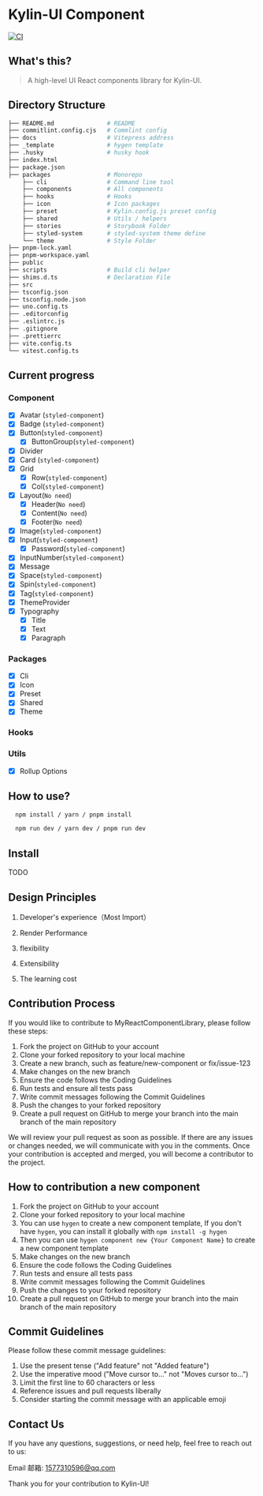 # Kylin-UI Component

[![CI](https://github.com/kongmingLatern/kylin-ui/actions/workflows/main.yml/badge.svg)](https://github.com/kongmingLatern/kylin-ui/actions/workflows/main.yml)

## What's this?

> A high-level UI React components library for Kylin-UI.

## Directory Structure

```bash
├── README.md               # README
├── commitlint.config.cjs   # Commlint config
├── docs                    # Vitepress address
├── _template               # hygen template
├── .husky                  # husky hook
├── index.html
├── package.json
├── packages                # Monorepo
    ├── cli                 # Command line tool
    ├── components          # All components
    ├── hooks               # Hooks
    ├── icon                # Icon packages
    ├── preset              # Kylin.config.js preset config
    ├── shared              # Utils / helpers
    ├── stories             # Storybook Folder
    ├── styled-system       # styled-system theme define
    └── theme               # Style Folder
├── pnpm-lock.yaml
├── pnpm-workspace.yaml
├── public
├── scripts                 # Build cli helper
├── shims.d.ts              # Declaration File
├── src
├── tsconfig.json
├── tsconfig.node.json
├── uno.config.ts
├── .editorconfig
├── .eslintrc.js
├── .gitignore
├── .prettierrc
├── vite.config.ts
└── vitest.config.ts
```

## Current progress

### Component

- [x] Avatar (`styled-component`)
- [x] Badge (`styled-component`)
- [x] Button(`styled-component`)
  - [x] ButtonGroup(`styled-component`)
- [x] Divider
- [x] Card (`styled-component`)
- [x] Grid
  - [x] Row(`styled-component`)
  - [x] Col(`styled-component`)
- [x] Layout(`No need`)
  - [x] Header(`No need`)
  - [x] Content(`No need`)
  - [x] Footer(`No need`)
- [x] Image(`styled-component`)
- [x] Input(`styled-component`)
  - [x] Password(`styled-component`)
- [x] InputNumber(`styled-component`)
- [x] Message
- [x] Space(`styled-component`)
- [x] Spin(`styled-component`)
- [x] Tag(`styled-component`)
- [x] ThemeProvider
- [x] Typography
  - [x] Title
  - [x] Text
  - [x] Paragraph

### Packages

- [x] Cli
- [x] Icon
- [x] Preset
- [x] Shared
- [x] Theme

### Hooks

### Utils

- [x] Rollup Options

## How to use?

```bash
  npm install / yarn / pnpm install

  npm run dev / yarn dev / pnpm run dev
```

## Install

TODO

## Design Principles

1. Developer's experience（Most Import）

2. Render Performance

3. flexibility

4. Extensibility

5. The learning cost

## Contribution Process

If you would like to contribute to MyReactComponentLibrary, please follow these steps:

1. Fork the project on GitHub to your account
2. Clone your forked repository to your local machine
3. Create a new branch, such as feature/new-component or fix/issue-123
4. Make changes on the new branch
5. Ensure the code follows the Coding Guidelines
6. Run tests and ensure all tests pass
7. Write commit messages following the Commit Guidelines
8. Push the changes to your forked repository
9. Create a pull request on GitHub to merge your branch into the main branch of the main repository

We will review your pull request as soon as possible. If there are any issues or changes needed, we will communicate with you in the comments. Once your contribution is accepted and merged, you will become a contributor to the project.

## How to contribution a new component

1. Fork the project on GitHub to your account
2. Clone your forked repository to your local machine
3. You can use `hygen` to create a new component template, If you don't have `hygen`, you can install it globally with `npm install -g hygen`
4. Then you can use `hygen component new {Your Component Name}` to create a new component template
5. Make changes on the new branch
6. Ensure the code follows the Coding Guidelines
7. Run tests and ensure all tests pass
8. Write commit messages following the Commit Guidelines
9. Push the changes to your forked repository
10. Create a pull request on GitHub to merge your branch into the main branch of the main repository

## Commit Guidelines

Please follow these commit message guidelines:

1. Use the present tense ("Add feature" not "Added feature")
2. Use the imperative mood ("Move cursor to..." not "Moves cursor to...")
3. Limit the first line to 60 characters or less
4. Reference issues and pull requests liberally
5. Consider starting the commit message with an applicable emoji

## Contact Us

If you have any questions, suggestions, or need help, feel free to reach out to us:

Email 邮箱: <1577310596@qq.com>

Thank you for your contribution to Kylin-UI!
